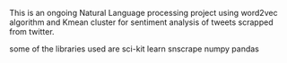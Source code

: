 This is an ongoing Natural Language processing project using word2vec algorithm and Kmean cluster for 
sentiment analysis of tweets scrapped from twitter.

some of the libraries used are 
sci-kit learn
snscrape
numpy
pandas